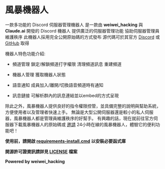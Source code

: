 # 風暴機器人
一款多功能的 Discord 伺服器管理機器人
是一款由 **weiwei_hacking** 與 **Claude.ai** 開發的 Discord 機器人
提供廣泛的伺服器管理功能
協助伺服器管理員維護秩序
此機器人採用完全公開原始碼的方式發布
源代碼可於其官方 [Discord](https://discord.gg/daFQhVFGKj) 或 [GitHub](https://github.com/OokokioO8456/FengBao-Discord-Bot/) 取得

機器人特色功能介紹:

- 頻道管理 鎖定/解鎖頻道打字權限 清理頻道訊息 重建頻道

- 機器人管理 獲取機器人狀態

- 語音通知 成員加入/離開/切換語音頻道時有通知

- 訊息鏈接 可解析群內的訊息連結並以embed的方式呈現

除此之外，風暴機器人提供良好的指令權限控管，並具備完整的說明與幫助系統，方便使用者以及管理者快速上手。
無論是大型公開伺服器還是較小的私人伺服器，風暴機器人都是管理員維護秩序的好幫手。
有興趣的話，現在就前往官方伺服器下載風暴機器人的原始碼或 [邀請](https://discord.com/oauth2/authorize?client_id=1242816972304158820) 24小時在線的風暴機器人，體驗它的便利功能吧！

**使用前，請開啟 [requirements-install.cmd](requirements-install.cmd) 以安裝必要函式庫**

**開源許可證資訊請詳見 [LICENSE](LICENSE) 檔案**

**Powered by weiwei_hacking**
